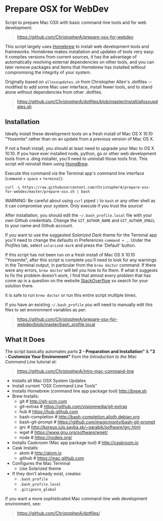 Prepare OSX for WebDev
======================

Script to prepare Mac OSX with basic command-line tools and for web development:

> https://github.com/ChristopherA/prepare-osx-for-webdev

This script largely uses [Homebrew](http://home.sh) to install web development tools and frameworks. Homebrew makes installation and updates of tools very easy: it compiles versions from current sources, it has the advantage of automatically resolving external dependencies on other tools, and you can later remove packages and items that Homebrew has installed without compromising the integrity of your system.

Originally based on `allosxupdates.sh` from Christopher Allen's .dotfiles -- modified to add some Mac user interface, install fewer tools, and to stand alone without dependencies from other .dotfiles.

> https://github.com/ChristopherA/dotfiles/blob/master/install/allosxupdates.sh

Installation
------------

Ideally install these development tools on a fresh install of Mac OS X 10.10 "Yosemite" rather than on an update from a previous version of Mac OS X.

If not a fresh install, you should at least need to upgrade your Mac to OS X 10.10. If you have ever installed node, python, go or other web development tools from a .dmg installer, you'll need to uninstall those tools first. This script will reinstall them using [HomeBrew](brew.sh).

Execute this command via the Terminal app's command line interface (`command` + `space` + `terminal`):

`curl -L https://raw.githubusercontent.com/ChristopherA/prepare-osx-for-webdev/master/prepare-osx.sh | bash`

WARNING: Be careful about using `curl` piped `|` to `bash` or any other shell as it can compromise your system. Only execute if you trust the source!

After installation, you should edit the `~/.bash_profile.local` file with your own Github credentials. Change the `GIT_AUTHOR_NAME` and `GIT_AUTHOR_EMAIL` to your name and Github account.

If you want to use the suggested _Solarized Dark_ theme for the Terminal app you'll need to change the defaults in Preferences `command + ,`. Under the _Profiles_ tab, select `solarized-dark` and press the 'Default' button.

If this script has not been run on a fresh install of Mac OS X 10.10 "Yosemite", after this script is complete you'll need to look for any warnings in the Terminal output, in particular from the `brew doctor` command. If there were any errors, `brew doctor` will tell you how to fix them. If what it suggests to fix the problem doesn't work, I find that almost every problem that has come up is a question on the website [StackOverflow](http://stackoverflow.com/) so search for your solution there.

It is safe to run `brew doctor` or run this entire script multiple times.

If you have an existing `~/.bash_profile` you will need to manually edit this files to set environment variables as per:

> https://github.com/ChristopherA/prepare-osx-for-webdev/blob/master/bash_profile.local

What It Does
------------

The script basically automates parts **2 - Preparation and Installation"** &
**"3 - Customize Your Environment"** from the _Introduction to the Mac Command Line_ tutorial at:

> https://github.com/ChristopherA/intro-mac-command-line

* Installs all Mac OSX System Updates
* Install current "OSX Command Line Tools"
* Installs Homebrew (command line app package tool) http://brew.sh
* Brew Installs:
  * git # http://git-scm.com
  * git-extras # https://github.com/visionmedia/git-extras
  * hub # https://hub.github.com
  * bash-completion # http://bash-completion.alioth.debian.org
  * bash-git-prompt # https://github.com/magicmonty/bash-git-prompt
  * grc # http://korpus.juls.savba.sk/~garabik/software/grc.html
  * wget # https://www.gnu.org/software/wget/
  * node # https://nodejs.org/
* Installs Caskroom (Mac app package tool) # http://caskroom.io
* Cask Installs:
  * atom # http://atom.io
  * github # https://mac.github.com
* Configures the Mac Terminal
  * Use Solarized theme
* If they don't already exist, creates:
  * `.bash_profile`
  * `.bash_profile.local`
  * `.gitignore_global`

If you want a more sophisticated Mac command-line web development environment, see:

> https://github.com/ChristopherA/dotfiles/
